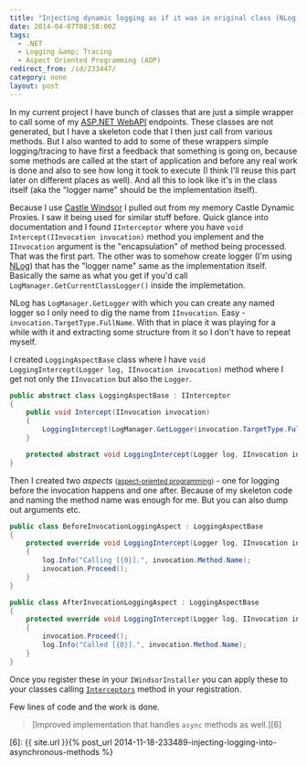 ```yaml
---
title: "Injecting dynamic logging as if it was in original class (NLog, Castle Dynamic Proxies)"
date: 2014-04-07T08:58:00Z
tags:
  - .NET
  - Logging &amp; Tracing
  - Aspect Oriented Programming (AOP)
redirect_from: /id/233447/
category: none
layout: post
---
```

In my current project I have bunch of classes that are just a simple wrapper to call some of my [ASP.NET WebAPI][1] endpoints. These classes are not generated, but I have a skeleton code that I then just call from various methods. But I also wanted to add to some of these wrappers simple logging/tracing to have first a feedback that something is going on, because some methods are called at the start of application and before any real work is done and also to see how long it took to execute (I think I'll reuse this part later on different places as well). And all this to look like it's in the class itself (aka the "logger name" should be the implementation itself).

<!-- excerpt -->

Because I use [Castle Windsor][2] I pulled out from my memory Castle Dynamic Proxies. I saw it being used for similar stuff before. Quick glance into documentation and I found `IInterceptor` where you have `void Intercept(IInvocation invocation)` method you implement and the `IInvocation` argument is the "encapsulation" of method being processed. That was the first part. The other was to somehow create logger (I'm using [NLog][3]) that has the "logger name" same as the implementation itself. Basically the same as what you get if you'd call `LogManager.GetCurrentClassLogger()` inside the implemetation.

NLog has `LogManager.GetLogger` with which you can create any named logger so I only need to dig the name from `IInvocation`. Easy - `invocation.TargetType.FullName`. With that in place it was playing for a while with it and extracting some structure from it so I don't have to repeat myself.

I created `LoggingAspectBase` class where I have `void LoggingIntercept(Logger log, IInvocation invocation)` method where I get not only the `IInvocation` but also the `Logger`.

```csharp
public abstract class LoggingAspectBase : IInterceptor
{
	public void Intercept(IInvocation invocation)
	{
		LoggingIntercept(LogManager.GetLogger(invocation.TargetType.FullName), invocation);
	}

	protected abstract void LoggingIntercept(Logger log, IInvocation invocation);
}
```

Then I created two _aspects_ <small>([aspect-oriented programming][4])</small> - one for logging before the invocation happens and one after. Because of my skeleton code and naming the method name was enough for me. But you can also dump out arguments etc.

```csharp
public class BeforeInvocationLoggingAspect : LoggingAspectBase
{
	protected override void LoggingIntercept(Logger log, IInvocation invocation)
	{
		log.Info("Calling [{0}].", invocation.Method.Name);
		invocation.Proceed();
	}
}
```

```csharp
public class AfterInvocationLoggingAspect : LoggingAspectBase
{
	protected override void LoggingIntercept(Logger log, IInvocation invocation)
	{
		invocation.Proceed();
		log.Info("Called [{0}].", invocation.Method.Name);
	}
}
```

Once you register these in your `IWindsorInstaller` you can apply these to your classes calling [`Interceptors`][5] method in your registration.

Few lines of code and the work is done.

> [Improved implementation that handles `async` methods as well.][6]

[1]: http://www.asp.net/web-api
[2]: http://docs.castleproject.org/Windsor.MainPage.ashx
[3]: http://nlog-project.org/
[4]: http://en.wikipedia.org/wiki/Aspect-oriented_programming
[5]: http://docs.castleproject.org/Windsor.Registering-Interceptors-ProxyOptions.ashx
[6]: {{ site.url }}{% post_url 2014-11-18-233489-injecting-logging-into-asynchronous-methods %}